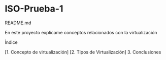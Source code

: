 # ISO-Prueba-1

README.md

En este proyecto explicame conceptos relacionados con la virtualización

Índice

[1. Concepto de virtualización]
[2. Tipos de Virtualización]
3. Conclusiones
